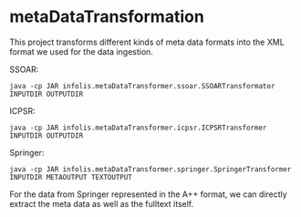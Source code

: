 # metaDataTransformation
This project transforms different kinds of meta data formats into the XML format we used for the data ingestion.

SSOAR: 
```
java -cp JAR infolis.metaDataTransformer.ssoar.SSOARTransformator INPUTDIR OUTPUTDIR
```

ICPSR:
```
java -cp JAR infolis.metaDataTransformer.icpsr.ICPSRTransformer INPUTDIR OUTPUTDIR
```

Springer:
```
java -cp JAR infolis.metaDataTransformer.springer.SpringerTransformer INPUTDIR METAOUTPUT TEXTOUTPUT
```

For the data from Springer represented in the A++ format, we can directly extract the meta data as well as the fulltext itself.
